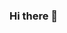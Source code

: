 ### Hi there 👋

<!--
**ChathurangaSandun/chathurangasandun** is a ✨ _special_ ✨ repository because its `README.md` (this file) appears on your GitHub profile.
-->
